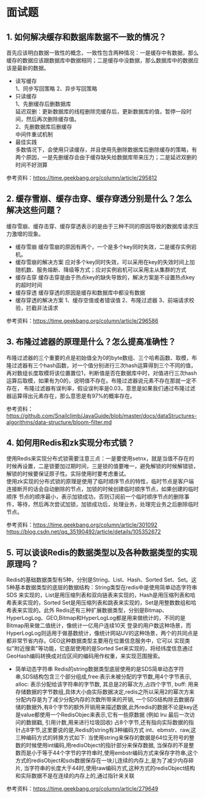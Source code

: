 # 面试题
## 1. 如何解决缓存和数据库数据不一致的情况？
首先应该明白数据一致性的概念，一致性包含两种情况：一是缓存中有数据，那么缓存的数据应该跟数据库中数据相同；二是缓存中没数据，那么数据库中的数据应该是最新的数据。
- 读写缓存<br>
1、同步写回策略
2、异步写回策略
- 只读缓存<br>
1、先删缓存后删数据库<br>
  延迟双删：更新数据库的线程删除完缓存后，更新数据库的值，暂停一段时间，然后再次删除缓存值。<br>
2、先删数据库后删缓存<br>
  中间件重试机制<br>
- 最佳实践<br>
  多数情况下，会使用只读缓存，并且使用先删除数据库后删除缓存的策略，有两个原因，一是先删缓存会由于缓存缺失给数据库带来压力；二是延迟双删的时间不好测算

参考资料：https://time.geekbang.org/column/article/295812 

## 2. 缓存雪崩、缓存击穿、缓存穿透分别是什么？怎么解决这些问题？
缓存雪崩、缓存击穿、缓存穿透表示的是由于三种不同的原因导致的数据库请求压力激增的现象。
- 缓存雪崩
缓存雪崩的原因有两个，一个是多个key同时失效，二是缓存实例宕机。
- 缓存雪崩的解决方案
应对多个key同时失效，可以采用在key的失效时间上加随机数、服务熔断、降级等方式；应对实例宕机可以采用主从集群的方式
- 缓存击穿
缓存击穿是由于热点key的缺失导致的，解决方案是不设置热点key的超时时间
- 缓存穿透
缓存穿透的原因是缓存和数据库中都没有数据 
- 缓存穿透的解决方案
1、缓存空值或者错误值
2、布隆过滤器
3、前端请求校验，拦截非法请求<br>

参考资料：https://time.geekbang.org/column/article/296586

## 3. 布隆过滤器的原理是什么？怎么提高准确性？
布隆过滤器的三个重要的点是初始值全为0的byte数组、三个哈希函数、取模，布隆过滤器有三个hash函数，对一个值分别进行三次hash运算得到三个不同的值，
再对数组长度取模将该位置置位1，判断值是否在数据库中时，对值进行三次hash运算后取模，如果有为0的，说明值不存在。布隆过滤器说元素不存在那就一定不存在，
布隆过滤器有误判率，假设误判率是0.03，意思是如果我们通过布隆过滤器运算得出元素存在，那么意思是有97%的概率存在。

参考资料：https://github.com/Snailclimb/JavaGuide/blob/master/docs/dataStructures-algorithms/data-structure/bloom-filter.md

## 4. 如何用Redis和zk实现分布式锁？
使用Redis来实现分布式锁需要注意三点：一是要使用setnx，就是当值不存在的时候再设置，二是锁要加过期时间，三是锁的值要唯一，避免解锁的时候解错锁，
解锁的时候要保证原子性。实际使用时要考虑重试。<br>
使用zk实现的分布式锁的原理是使用了临时顺序节点的特性，临时节点是客户端连接断开的话会自动删除的节点，加锁的时候创建临时顺序节点，如果创建的临时顺序
节点的顺序最小，表示加锁成功，否则订阅前一个临时顺序节点的删除事件，等待，然后再次尝试加锁，加锁成功后，处理业务，处理完业务之后删除临时节点。<br>

参考资料：https://time.geekbang.org/column/article/301092
https://blog.csdn.net/qq_35190492/article/details/105352672

## 5. 可以谈谈Redis的数据类型以及各种数据类型的实现原理吗？
Redis的基础数据类型有5种，分别是String、List、Hash、Sorted Set、Set。这5种基本数据类型的底层的数据结构：String类型在redis中是使用简单动态字符串SDS
来实现的，List是用压缩列表和双向链表来实现的，Hash是用压缩列表和哈希表来实现的，Sorted Set是用压缩列表和跳表来实现的，Set是用整数数组和哈希表来实现的。此外
Redis还有三种扩展数据类型，分别是Bitmap、HyperLogLog、GEO,Bitmap和HyperLogLog都是用来做统计的，不同的是Bitmap用来做二值统计，像统计一亿用户连续10天
登录的用户数这种场景，而HyperLogLog则适用于做基数统计，像统计网站UV的这种场景，两个的共同点是都非常节省内存。GEO这种数据类型主要用在位置信息服务中，它可以
实现类似"附近搜索"等功能，它底层使用的是Sorted Set来实现的，将经纬度信息通过GeoHash编码转换成对应区间的编码用作权重，来实现范围搜索。
- 简单动态字符串
Redis的string数据类型底层使用的是SDS简单动态字符串,SDS结构包含三个部分组成,free:表示未被分配的字节数,用4个字节表示, alloc: 表示分配给该字符串的字节数,
其总是2的幂次方,占四个字节, buff: 用来存储数据的字节数组,具体大小由实际数据决定,redis之所以采用2的幂次方来分配内存是为了减少分配内存的次数所带来的开销,
一个SDS结构除去数据存储的数据外,有8个字节的额外开销用来描述数据,此外redis的数据不论是key还是value都使用一个RedisObjec来表示,它有一些原数据
(例如 lru 最后一次访问的数据戳, 引用计数,用来进行垃圾回收) 占8个字节,还有指向实际数据的指针占8字节,这里要说的是,Redis的string有3种编码方式
int、ebmstr、raw,这三种编码方式的转换方式如下: 当使用string来保存的数据是64位无符号的整数的时候使用int编码,用redisObject的指针部分来保存数据,
当保存的不是整数而是小于等于44个字节的字符串时,使用embstr编码方式来保存字符串,这个方式的redisObject和sds数据保存在一块儿连续的内存上,是为了减少内存碎片,
当字符串的长度大于44时,使用raw编码方式,这种方式的redisObject结构和实际数据不是在连续的内存上的,通过指针来关联
  
参考资料：https://time.geekbang.org/column/article/279649
